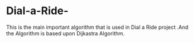 # Dial-a-Ride-
This is the main important   algorithm that is used in Dial a Ride project .And the Algorithm is based upon Dijkastra Algorithm.
